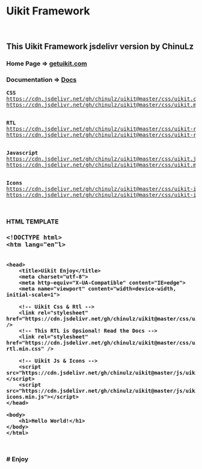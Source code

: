 # Uikit Framework

<br>
<h2>This Uikit Framework jsdelivr version by ChinuLz</h2>
<h3>Home Page => <a href="https://getuikit.com">getuikit.com</a></h3>
<h3>Documentation => <a href="https://getuikit.com/docs/introduction">Docs</a></h3>
<pre>
<b>CSS</b>
<a href="https://cdn.jsdelivr.net/gh/chinulz/uikit@master/css/uikit.css" target="_blank">https://cdn.jsdelivr.net/gh/chinulz/uikit@master/css/uikit.css</a>
<a href="https://cdn.jsdelivr.net/gh/chinulz/uikit@master/css/uikit.min.css" target="_blank">https://cdn.jsdelivr.net/gh/chinulz/uikit@master/css/uikit.min.css</a>
<br>
<b>RTL</b>
<a href="https://cdn.jsdelivr.net/gh/chinulz/uikit@master/css/uikit-rtl.css" target="_blank">https://cdn.jsdelivr.net/gh/chinulz/uikit@master/css/uikit-rtl.css</a>
<a href="https://cdn.jsdelivr.net/gh/chinulz/uikit@master/css/uikit-rtl.min.css" target="_blank">https://cdn.jsdelivr.net/gh/chinulz/uikit@master/css/uikit-rtl.min.css</a>
<br>
<b>Javascript</b>
<a href="https://cdn.jsdelivr.net/gh/chinulz/uikit@master/css/uikit.js" target="_blank">https://cdn.jsdelivr.net/gh/chinulz/uikit@master/css/uikit.js</a>
<a href="https://cdn.jsdelivr.net/gh/chinulz/uikit@master/css/uikit.min.js" target="_blank">https://cdn.jsdelivr.net/gh/chinulz/uikit@master/css/uikit.min.js</a>
<br>
<b>Icons</b>
<a href="https://cdn.jsdelivr.net/gh/chinulz/uikit@master/css/uikit-icons.js" target="_blank">https://cdn.jsdelivr.net/gh/chinulz/uikit@master/css/uikit-icons.js</a>
<a href="https://cdn.jsdelivr.net/gh/chinulz/uikit@master/css/uikit-icons.min.js" target="_blank">https://cdn.jsdelivr.net/gh/chinulz/uikit@master/css/uikit-icons.min.js</a>
</pre>
<br>
<h3>HTML TEMPLATE<h3>
<pre>
&lt;!DOCTYPE html&gt;
&lt;htm lang=&quot;en&quot;l&gt;

    <head>
        <title>Uikit Enjoy</title>
        <meta charset="utf-8">
        <meta http-equiv="X-UA-Compatible" content="IE=edge">
        <meta name="viewport" content="width=device-width, initial-scale=1">
        
        <!-- Uikit Css & Rtl -->
        <link rel="stylesheet" href="https://cdn.jsdelivr.net/gh/chinulz/uikit@master/css/uikit.min.css" />
        <!-- This RTL is Opsional! Read the Docs -->
        <link rel="stylesheet" href="https://cdn.jsdelivr.net/gh/chinulz/uikit@master/css/uikit-rtl.min.css" />

        <!-- Uikit Js & Icons -->
        <script src="https://cdn.jsdelivr.net/gh/chinulz/uikit@master/js/uikit.min.js"></script>
        <script src="https://cdn.jsdelivr.net/gh/chinulz/uikit@master/js/uikit-icons.min.js"></script>
    </head>
    
    <body>
    	<h1>Hello World!</h1>
    </body>
    </html>
</pre>
# Enjoy

